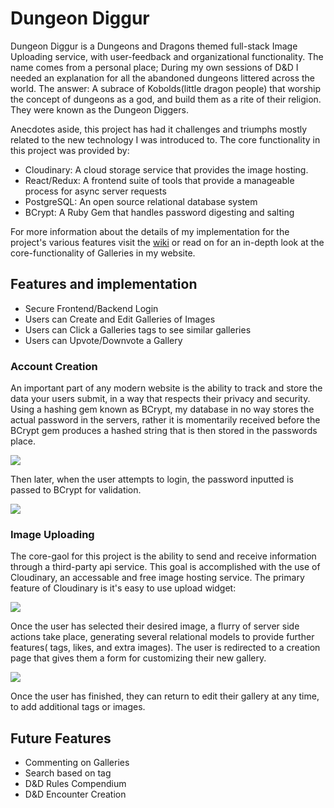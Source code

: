# Dungeon Diggur

Dungeon Diggur is a Dungeons and Dragons themed full-stack Image Uploading service, with user-feedback and organizational functionality. The name comes from a personal place; During my own sessions of D&D I needed an explanation for all the abandoned dungeons littered across the world. The answer: A subrace of Kobolds(little dragon people) that worship the concept of dungeons as a god, and build them as a rite of their religion. They were known as the Dungeon Diggers.

Anecdotes aside, this project has had it challenges and triumphs mostly related to the new technology I was introduced to. The core functionality in this project was provided by:

* Cloudinary: A cloud storage service that provides the image hosting.
* React/Redux: A frontend suite of tools that provide a manageable process for async server requests
* PostgreSQL: An open source relational database system
* BCrypt: A Ruby Gem that handles password digesting and salting

For more information about the details of my implementation for the project's various features visit the [wiki](https://github.com/Yzof/Dungeon-Diggur/wiki) or read on for an in-depth look at the core-functionality of Galleries in my website.

## Features and implementation
* Secure Frontend/Backend Login
* Users can Create and Edit Galleries of Images
* Users can Click a Galleries tags to see similar galleries
* Users can Upvote/Downvote a Gallery

### Account Creation
An important part of any modern website is the ability to track and store the data your users submit, in a way that respects their privacy and security. Using a hashing gem known as BCrypt, my database in no way stores the actual password in the servers, rather it is momentarily received before the BCrypt gem produces a hashed string that is then stored in the passwords place.

![](http://res.cloudinary.com/dkk7qjv7c/image/upload/v1523655684/SignUp-Screen.png)

Then later, when the user attempts to login, the password inputted is passed to BCrypt for validation.

![](http://res.cloudinary.com/dkk7qjv7c/image/upload/v1523655699/Log-in-good.png)

### Image Uploading
The core-gaol for this project is the ability to send and receive information through a third-party api service. This goal is accomplished with the use of Cloudinary, an accessable and free image hosting service. The primary feature of Cloudinary is it's easy to use upload widget:

![](http://res.cloudinary.com/dkk7qjv7c/image/upload/v1523655690/upload-modal.png)

Once the user has selected their desired image, a flurry of server side actions take place, generating several relational models to provide further features( tags, likes, and extra images). The user is redirected to a creation page that gives them a form for customizing their new gallery.

![](http://res.cloudinary.com/dkk7qjv7c/image/upload/v1523655708/form.png)

Once the user has finished, they can return to edit their gallery at any time, to add additional tags or images.

## Future Features
* Commenting on Galleries
* Search based on tag
* D&D Rules Compendium
* D&D Encounter Creation
